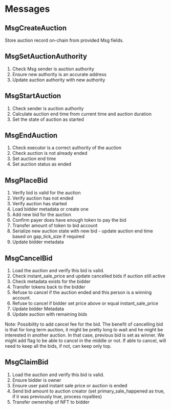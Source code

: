 # Messages

## MsgCreateAuction

Store auction record on-chain from provided Msg fields.

## MsgSetAuctionAuthority

1. Check Msg sender is auction authority
2. Ensure new authority is an accurate address
3. Update auction authority with new authority

## MsgStartAuction

1. Check sender is auction authority
2. Calculate auction end time from current time and auction duration
3. Set the state of auction as started

## MsgEndAuction

1.  Check executor is a correct authority of the auction
2.  Check auction is not already ended
3.  Set auction end time
4.  Set auction status as ended

## MsgPlaceBid

1. Verify bid is valid for the auction
2. Verify auction has not ended
3. Verify auction has started
4. Load bidder metadata or create one
5. Add new bid for the auction
6. Confirm payer does have enough token to pay the bid
7. Transfer amount of token to bid account
8. Serialize new auction state with new bid - update auction end time based on gap_tick_size if required
9. Update bidder metadata

## MsgCancelBid

1. Load the auction and verify this bid is valid.
2. Check instant_sale_price and update cancelled bids if auction still active
3. Check metadata exists for the bidder
4. Transfer tokens back to the bidder
5. Refuse to cancel if the auction ended and this person is a winning account.
6. Refuse to cancel if bidder set price above or equal instant_sale_price
7. Update bidder Metadata
8. Update auction with remaining bids

Note: Possibility to add cancel fee for the bid.
The benefit of cancelling bid is that for long term auction, it might be pretty long to wait and he might be interested in another auction. In that case, previous bid is set as winner.
We might add flag to be able to cancel in the middle or not. If able to cancel, will need to keep all the bids, if not, can keep only top.

## MsgClaimBid

1. Load the auction and verify this bid is valid.
2. Ensure bidder is owner
3. Ensure user paid instant sale price or auction is ended
4. Send bid amount to auction creator (set primary_sale_happened as true, if it was previously true, process royalties)
5. Transfer ownership of NFT to bidder
